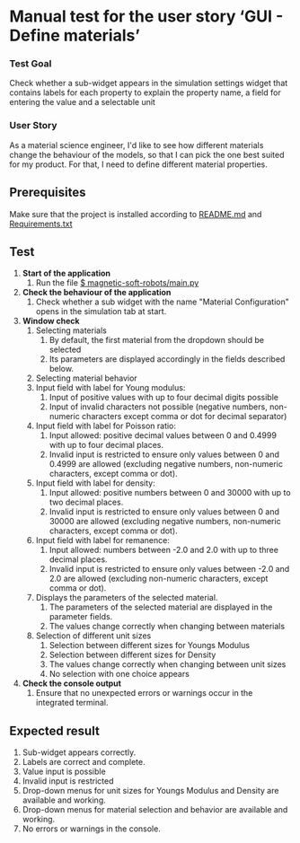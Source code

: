 # Manual test for the user story ‘GUI - Define materials’

### Test Goal
Check whether a sub-widget appears in the simulation settings widget that contains labels for each property to explain the property name, a field for entering the value and a selectable unit

### User Story
As a material science engineer, I'd like to see how different materials change the behaviour of the models, so that I can pick the one best suited for my product. For that, I need to define different material properties.

## Prerequisites 
Make sure that the project is installed according to [README.md]() and [Requirements.txt]()

## Test
1. **Start of the application**
    1. Run the file [$ magnetic-soft-robots/main.py](../../../main.py)
2. **Check the behaviour of the application**
    1. Check whether a sub widget with the name "Material Configuration" opens in the simulation tab at start.
3. **Window check**
    1. Selecting materials
        1. By default, the first material from the dropdown should be selected
        2. Its parameters are displayed accordingly in the fields described below.
    2. Selecting material behavior
    3. Input field with label for Young modulus:
        1. Input of positive values with up to four decimal digits possible
        2. Input of invalid characters not possible (negative numbers, non-numeric characters except comma or dot for decimal separator)
    4. Input field with label for Poisson ratio:
        1. Input allowed: positive decimal values between 0 and 0.4999 with up to four decimal places.
        2. Invalid input is restricted to ensure only values between 0 and 0.4999 are allowed (excluding negative numbers, non-numeric characters, except comma or dot).
    5. Input field with label for density:
        1. Input allowed: positive numbers between 0 and 30000 with up to two decimal places.
        2. Invalid input is restricted to ensure only values between 0 and 30000 are allowed (excluding negative numbers, non-numeric characters, except comma or dot).
    6. Input field with label for remanence:
        1. Input allowed: numbers between -2.0 and 2.0 with up to three decimal places.
        2. Invalid input is restricted to ensure only values between -2.0 and 2.0 are allowed (excluding non-numeric characters, except comma or dot).
    7. Displays the parameters of the selected material.
        1. The parameters of the selected material are displayed in the parameter fields.
        2. The values change correctly when changing between materials
    8. Selection of different unit sizes
        1. Selection between different sizes for Youngs Modulus
        2. Selection between different sizes for Density
        3. The values change correctly when changing between unit sizes
        4. No selection with one choice appears
4. **Check the console output**
    1. Ensure that no unexpected errors or warnings occur in the integrated terminal.

## Expected result
1. Sub-widget appears correctly.
2. Labels are correct and complete.
3. Value input is possible
4. Invalid input is restricted
5. Drop-down menus for unit sizes for Youngs Modulus and Density are available and working.
6. Drop-down menus for material selection and behavior are available and working.
7. No errors or warnings in the console.
